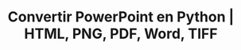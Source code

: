 ---
title: Convertir PowerPoint en Python | HTML, PNG, PDF, Word, TIFF
linktitle: Convertir PowerPoint
type: docs
weight: 20
url: /fr/python-net/convert-powerpoint/
description: Cet article liste des sujets et des exemples de code en Python qui peuvent être utilisés pour convertir PowerPoint (PPT, PPTX, ODP) en différents formats comme HTML, PNG, PDF, Word, TIFF, etc.
---